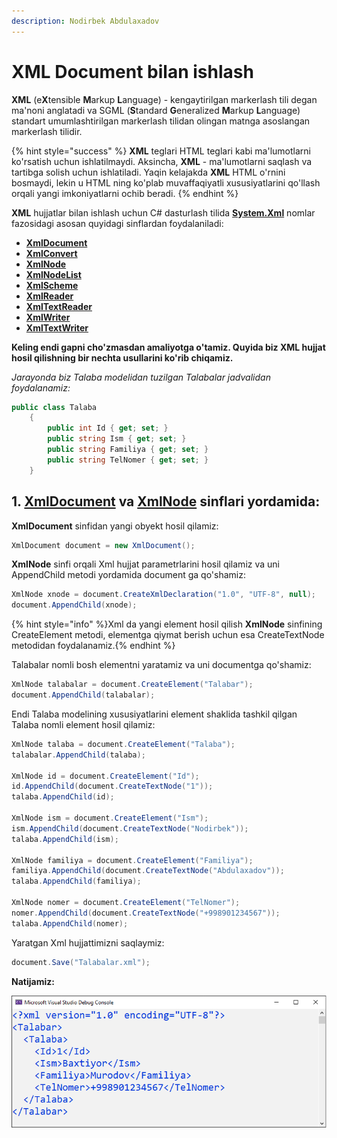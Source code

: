 ```yaml
---
description: Nodirbek Abdulaxadov
---
```


# XML Document bilan ishlash

**XML** \(e**X**tensible **M**arkup **L**anguage\) - kengaytirilgan markerlash tili degan ma'noni anglatadi va SGML \(**S**tandard **G**eneralized **M**arkup **L**anguage\) standart umumlashtirilgan markerlash tilidan olingan matnga asoslangan markerlash tilidir.

{% hint style="success" %}
**XML** teglari HTML teglari kabi ma'lumotlarni ko'rsatish uchun ishlatilmaydi. Aksincha, **XML** - ma'lumotlarni saqlash va tartibga solish uchun ishlatiladi. Yaqin kelajakda **XML** HTML o'rnini bosmaydi, lekin u HTML ning ko'plab muvaffaqiyatli xususiyatlarini qo'llash orqali yangi imkoniyatlarni ochib beradi.
{% endhint %}

**XML** hujjatlar bilan ishlash uchun C\# dasturlash tilida [**System.Xml**](https://docs.microsoft.com/en-us/dotnet/api/system.xml?view=net-5.0) nomlar fazosidagi asosan quyidagi sinflardan foydalaniladi:

* [**XmlDocument**](https://docs.microsoft.com/en-us/dotnet/api/system.xml.xmldocument?view=net-5.0)
* [**XmlConvert**](https://docs.microsoft.com/en-us/dotnet/api/system.xml.xmlconvert?view=net-5.0)
* [**XmlNode**](https://docs.microsoft.com/en-us/dotnet/api/system.xml.xmlnode?view=net-5.0)
* [**XmlNodeList**](https://docs.microsoft.com/en-us/dotnet/api/system.xml.xmlnodelist?view=net-5.0)
* [**XmlScheme**](https://docs.microsoft.com/en-us/dotnet/api/system.xml.xmlscheme?view=net-5.0)
* [**XmlReader**](https://docs.microsoft.com/en-us/dotnet/api/system.xml.xmlreader?view=net-5.0)
* [**XmlTextReader**](https://docs.microsoft.com/en-us/dotnet/api/system.xml.xmltextreader?view=net-5.0)
* [**XmlWriter**](https://docs.microsoft.com/en-us/dotnet/api/system.xml.xmlwriter?view=net-5.0)
* [**XmlTextWriter**](https://docs.microsoft.com/en-us/dotnet/api/system.xml.xmltextwriter?view=net-5.0)

**Keling endi gapni cho'zmasdan amaliyotga o'tamiz. Quyida biz XML hujjat hosil qilishning bir nechta usullarini ko'rib chiqamiz.**

_Jarayonda biz Talaba modelidan tuzilgan Talabalar jadvalidan foydalanamiz:_

```csharp
public class Talaba
    {
        public int Id { get; set; }
        public string Ism { get; set; }
        public string Familiya { get; set; }
        public string TelNomer { get; set; }
    }
```

## 1. [**XmlDocument**](https://docs.microsoft.com/en-us/dotnet/api/system.xml.xmldocument?view=net-5.0) va [**XmlNode**](https://docs.microsoft.com/en-us/dotnet/api/system.xml.xmlnode?view=net-5.0) sinflari yordamida:

**XmlDocument** sinfidan yangi obyekt hosil qilamiz:

```csharp
XmlDocument document = new XmlDocument();
```

**XmlNode** sinfi orqali Xml hujjat parametrlarini hosil qilamiz va uni AppendChild metodi yordamida document ga qo'shamiz:

```csharp
XmlNode xnode = document.CreateXmlDeclaration("1.0", "UTF-8", null);
document.AppendChild(xnode);
```

{% hint style="info" %}Xml da yangi element hosil qilish **XmlNode** sinfining CreateElement metodi, elementga qiymat berish uchun esa CreateTextNode metodidan foydalanamiz.{% endhint %}

Talabalar nomli bosh elementni yaratamiz va uni documentga qo'shamiz:

```csharp
XmlNode talabalar = document.CreateElement("Talabar");
document.AppendChild(talabalar);
```

Endi Talaba modelining xususiyatlarini element shaklida tashkil qilgan Talaba nomli element hosil qilamiz:

```csharp
XmlNode talaba = document.CreateElement("Talaba");
talabalar.AppendChild(talaba);

XmlNode id = document.CreateElement("Id");
id.AppendChild(document.CreateTextNode("1"));
talaba.AppendChild(id);

XmlNode ism = document.CreateElement("Ism");
ism.AppendChild(document.CreateTextNode("Nodirbek"));
talaba.AppendChild(ism);

XmlNode familiya = document.CreateElement("Familiya");
familiya.AppendChild(document.CreateTextNode("Abdulaxadov"));
talaba.AppendChild(familiya);

XmlNode nomer = document.CreateElement("TelNomer");
nomer.AppendChild(document.CreateTextNode("+998901234567"));
talaba.AppendChild(nomer);
```

Yaratgan Xml hujjattimizni saqlaymiz:

```csharp
document.Save("Talabalar.xml");
```

**Natijamiz:**

![](../../../.gitbook/assets/xml_1.png)
